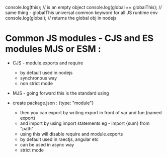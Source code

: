 console.log(this); // is an empty object
console.log(global == globalThis); // same thing - globalThis universal common keyword for all JS runtime env
console.log(global); // returns the global obj in nodejs

# Common JS modules - CJS and ES modules MJS or ESM :

- CJS - module.exports and require

  - by default used in nodejs
  - synchronous way
  - non strict mode

- MJS - going forward this is the standard using

- create package.json : {type: "module"}
  - then you can export by writing export in front of var and fun (named export)
  - and import by using import statements eg - import {sum} from "path"
  - using this will disable require and module.exports
  - by default used in raectjs, angular etc
  - can be used in async way
  - strict mode
